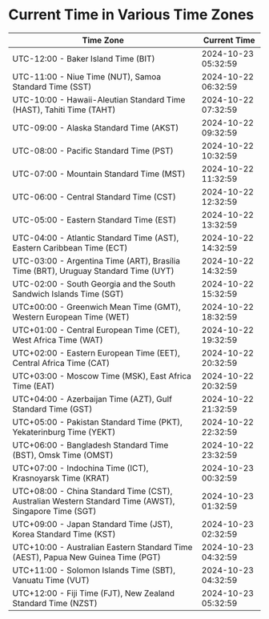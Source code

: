 # Current Time in Various Time Zones

| Time Zone | Current Time |
|-----------|--------------|
| UTC-12:00 - Baker Island Time (BIT) | 2024-10-23 05:32:59 |
| UTC-11:00 - Niue Time (NUT), Samoa Standard Time (SST) | 2024-10-22 06:32:59 |
| UTC-10:00 - Hawaii-Aleutian Standard Time (HAST), Tahiti Time (TAHT) | 2024-10-22 07:32:59 |
| UTC-09:00 - Alaska Standard Time (AKST) | 2024-10-22 09:32:59 |
| UTC-08:00 - Pacific Standard Time (PST) | 2024-10-22 10:32:59 |
| UTC-07:00 - Mountain Standard Time (MST) | 2024-10-22 11:32:59 |
| UTC-06:00 - Central Standard Time (CST) | 2024-10-22 12:32:59 |
| UTC-05:00 - Eastern Standard Time (EST) | 2024-10-22 13:32:59 |
| UTC-04:00 - Atlantic Standard Time (AST), Eastern Caribbean Time (ECT) | 2024-10-22 14:32:59 |
| UTC-03:00 - Argentina Time (ART), Brasília Time (BRT), Uruguay Standard Time (UYT) | 2024-10-22 14:32:59 |
| UTC-02:00 - South Georgia and the South Sandwich Islands Time (SGT) | 2024-10-22 15:32:59 |
| UTC±00:00 - Greenwich Mean Time (GMT), Western European Time (WET) | 2024-10-22 18:32:59 |
| UTC+01:00 - Central European Time (CET), West Africa Time (WAT) | 2024-10-22 19:32:59 |
| UTC+02:00 - Eastern European Time (EET), Central Africa Time (CAT) | 2024-10-22 20:32:59 |
| UTC+03:00 - Moscow Time (MSK), East Africa Time (EAT) | 2024-10-22 20:32:59 |
| UTC+04:00 - Azerbaijan Time (AZT), Gulf Standard Time (GST) | 2024-10-22 21:32:59 |
| UTC+05:00 - Pakistan Standard Time (PKT), Yekaterinburg Time (YEKT) | 2024-10-22 22:32:59 |
| UTC+06:00 - Bangladesh Standard Time (BST), Omsk Time (OMST) | 2024-10-22 23:32:59 |
| UTC+07:00 - Indochina Time (ICT), Krasnoyarsk Time (KRAT) | 2024-10-23 00:32:59 |
| UTC+08:00 - China Standard Time (CST), Australian Western Standard Time (AWST), Singapore Time (SGT) | 2024-10-23 01:32:59 |
| UTC+09:00 - Japan Standard Time (JST), Korea Standard Time (KST) | 2024-10-23 02:32:59 |
| UTC+10:00 - Australian Eastern Standard Time (AEST), Papua New Guinea Time (PGT) | 2024-10-23 04:32:59 |
| UTC+11:00 - Solomon Islands Time (SBT), Vanuatu Time (VUT) | 2024-10-23 04:32:59 |
| UTC+12:00 - Fiji Time (FJT), New Zealand Standard Time (NZST) | 2024-10-23 05:32:59 |
